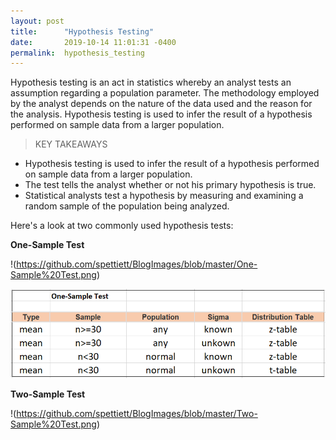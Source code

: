 ```yaml
---
layout: post
title:      "Hypothesis Testing"
date:       2019-10-14 11:01:31 -0400
permalink:  hypothesis_testing
---
```



Hypothesis testing is an act in statistics whereby an analyst tests an assumption regarding a population parameter. The methodology employed by the analyst depends on the nature of the data used and the reason for the analysis. Hypothesis testing is used to infer the result of a hypothesis performed on sample data from a larger population. 


> KEY TAKEAWAYS
* Hypothesis testing is used to infer the result of a hypothesis performed on sample data from a larger population.
* The test tells the analyst whether or not his primary hypothesis is true.
* Statistical analysts test a hypothesis by measuring and examining a random sample of the population being analyzed.

Here's a look at two commonly used hypothesis tests:

**One-Sample Test**

!(https://github.com/spettiett/BlogImages/blob/master/One-Sample%20Test.png)

![](https://github.com/spettiett/BlogImages/blob/master/One-Sample%20Test.png)





**Two-Sample Test**

!(https://github.com/spettiett/BlogImages/blob/master/Two-Sample%20Test.png)
